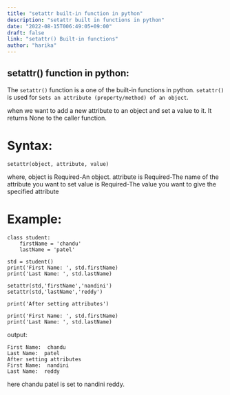 ```yaml
---
title: "setattr built-in function in python"
description: "setattr built in functions in python"
date: "2022-08-15T006:49:05+09:00"
draft: false
link: "setattr() Built-in functions"
author: "harika"
---
```


## setattr() function in python:
The `setattr()` function is a one of the built-in functions in python.
`setattr()` is used for `Sets an attribute (property/method) of an object`.

when we want to add a new attribute to an object and set a value to it. 
It returns None to the caller function.

# Syntax:
```
setattr(object, attribute, value)
```
where,
object is Required-An object.
attribute is Required-The name of the attribute you want to set
value is Required-The value you want to give the specified attribute

# Example:
```
class student:
    firstName = 'chandu'
    lastName = 'patel'

std = student()
print('First Name: ', std.firstName)
print('Last Name: ', std.lastName)

setattr(std,'firstName','nandini')
setattr(std,'lastName','reddy')

print('After setting attributes')

print('First Name: ', std.firstName)
print('Last Name: ', std.lastName)
```
output:
```
First Name:  chandu
Last Name:  patel
After setting attributes
First Name:  nandini
Last Name:  reddy
```
here chandu patel is set to nandini reddy.
